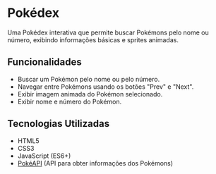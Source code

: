 # Pokédex

Uma Pokédex interativa que permite buscar Pokémons pelo nome ou número, exibindo informações básicas e sprites animadas.


## Funcionalidades

- Buscar um Pokémon pelo nome ou pelo número.
- Navegar entre Pokémons usando os botões "Prev" e "Next".
- Exibir imagem animada do Pokémon selecionado.
- Exibir nome e número do Pokémon.

## Tecnologias Utilizadas

- HTML5
- CSS3
- JavaScript (ES6+)
- [PokéAPI](https://pokeapi.co/) (API para obter informações dos Pokémons)
